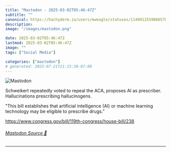 ```yaml
---
title: "Mastodon - 2025-03-02T05:46:47Z"
subtitle: ""
canonical: https://hachyderm.io/users/mweagle/statuses/114091255908657826
description:
image: "/images/mastodon.png"

date: 2025-03-02T05:46:47Z
lastmod: 2025-03-02T05:46:47Z
image: ""
tags: ["Social Media"]

categories: ["mastodon"]
# generated: 2025-07-21T21:15:38-07:00
---
```

![Mastodon](/images/mastodon.png)

<p>Schweikert repeatedly voted to repeal the ACA, proposes AI as prescriber. Hallucinations prescribing hallucinogens. </p><p>&quot;This bill establishes that artificial intelligence (AI) or machine learning technology may be eligible to prescribe drugs.”</p><p><a href="https://www.congress.gov/bill/119th-congress/house-bill/238" target="_blank" rel="nofollow noopener noreferrer" translate="no"><span class="invisible">https://www.</span><span class="ellipsis">congress.gov/bill/119th-congre</span><span class="invisible">ss/house-bill/238</span></a></p>


###### [Mastodon Source 🐘](https://hachyderm.io/@mweagle/114091255908657826)

___
